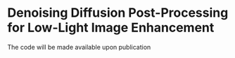 # Denoising Diffusion Post-Processing for Low-Light Image Enhancement

The code will be made available upon publication
